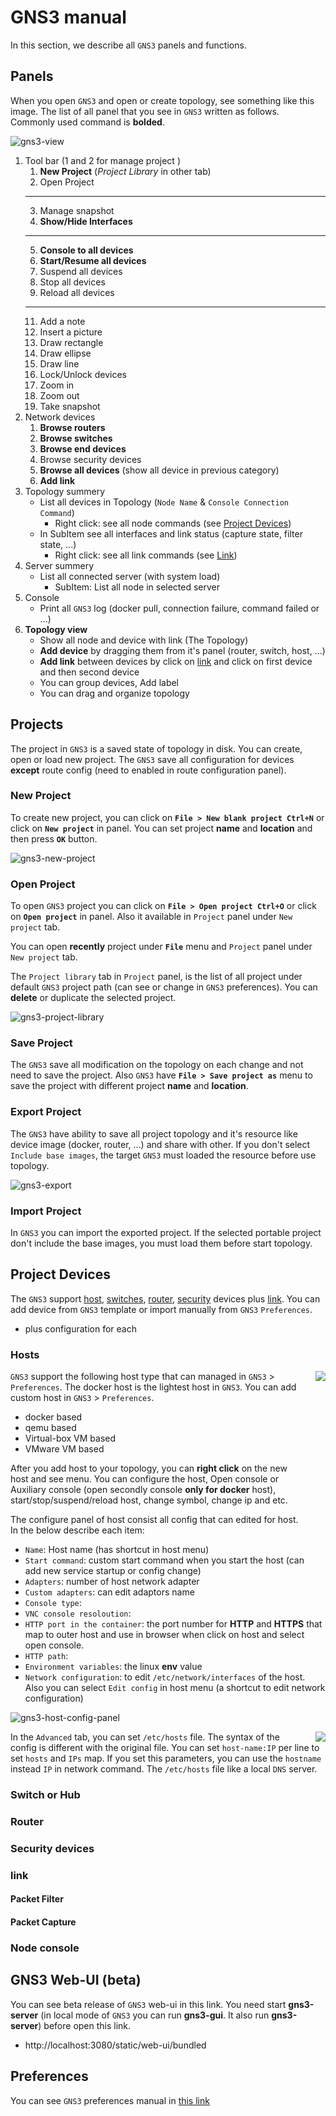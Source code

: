 # GNS3 manual

In this section, we describe all `GNS3` panels and functions.

## Panels

When you open `GNS3` and open or create topology, see something like this image. The list of all panel that you see in `GNS3` written as follows. Commonly used command is **bolded**.

![gns3-view](./img/gns3-view.jpg)

1. Tool bar (1 and 2 for manage project )
    1. **New Project** (*Project Library* in other tab)
    2. Open Project
    ---
    3. Manage snapshot
    4. **Show/Hide Interfaces**
    ---
    5. **Console to all devices**
    7. **Start/Resume all devices**
    8. Suspend all devices
    9. Stop all devices
    10. Reload all devices
    ---
    11. Add a note
    12. Insert a picture
    13. Draw rectangle
    14. Draw ellipse
    15. Draw line
    16. Lock/Unlock devices
    17. Zoom in
    18. Zoom out
    19. Take snapshot
2. Network devices
    1. **Browse routers**
    2. **Browse switches**
    3. **Browse end devices**
    4. Browse security devices
    5. **Browse all devices** (show all device in previous category)
    6. **Add link**
3. Topology summery
    * List all devices in Topology (`Node Name` & `Console Connection Command`)
        * Right click: see all node commands (see [Project Devices](#project-devices))
    * In SubItem see all interfaces and link status (capture state, filter state, ...)
        * Right click: see all link commands (see [Link](#link))
4. Server summery
    * List all connected server (with system load)
        * SubItem: List all node in selected server
5. Console
    * Print all `GNS3` log (docker pull, connection failure, command failed or ...)
6. **Topology view**
    * Show all node and device with link (The Topology)
    * **Add device** by dragging them from it's panel (router, switch, host, ...)
    * **Add link** between devices by click on [link](#link) and click on first device and then second device
    * You can group devices, Add label
    * You can drag and organize topology

## Projects

The project in `GNS3` is a saved state of topology in disk. You can create, open or load new project. The `GNS3` save all configuration for devices **except** route config (need to enabled in route configuration panel).

### New Project

To create new project, you can click on **`File > New blank project Ctrl+N`** or click on **`New project`** in panel.
You can set project **name** and **location** and then press **`OK`** button.

![gns3-new-project](./img/gns3-new-project.jpg)

### Open Project

To open `GNS3` project you can click on **`File > Open project Ctrl+O`** or click on **`Open project`** in panel.
Also it available in `Project` panel under `New project` tab.

You can open **recently** project under **`File`** menu and `Project` panel under `New project` tab.

The `Project library` tab in `Project` panel, is the list of all project under default `GNS3` project path (can see or change in `GNS3` preferences).
You can **delete** or duplicate the selected project.

![gns3-project-library](./img/gns3-project-library.jpg)

### Save Project

The `GNS3` save all modification on the topology on each change and not need to save the project.
Also `GNS3` have **`File > Save project as`** menu to save the project with different project **name** and **location**.

### Export Project

The `GNS3` have ability to save all project topology and it's resource like device image (docker, router, ...) and share with other.
If you don't select `Include base images`, the target `GNS3` must loaded the resource before use topology.

![gns3-export](./img/gns3-export.jpg)

### Import Project

In `GNS3` you can import the exported project. If the selected portable project don't include the base images, you must load them before start topology.

## Project Devices

The `GNS3` support [host](#hosts), [switches](#switch-or-hub), [router](#router), [security](#security-devices) devices plus [link](#link).
You can add device from `GNS3` template or import manually from `GNS3` `Preferences`.

* plus configuration for each

### Hosts

<div style="float: right; margin-left: 10pt; height:250pt;">
<img src="./img/gns3-host-menu.jpg">
</div>

`GNS3` support the following host type that can managed in `GNS3` > `Preferences`.
The docker host is the lightest host in `GNS3`.
You can add custom host in `GNS3` > `Preferences`.

* docker based
* qemu based
* Virtual-box VM based
* VMware VM based

After you add host to your topology, you can **right click** on the new host and see menu.
You can configure the host, Open console or Auxiliary console (open secondly console **only for docker** host), start/stop/suspend/reload host, change symbol, change ip and etc.

The configure panel of host consist all config that can edited for host.
In the below describe each item:

* `Name`: Host name (has shortcut in host menu)
* `Start command`: custom start command when you start the host (can add new service startup or config change)
* `Adapters`: number of host network adapter
* `Custom adapters`: can edit adaptors name
* `Console type`:
* `VNC console resoloution`:
* `HTTP port in the container`: the port number for **HTTP** and **HTTPS** that map to outer host and use in browser when click on host and select open console.
* `HTTP path`:
* `Environment variables`: the linux **env** value
* `Network configuration`: to edit `/etc/network/interfaces` of the host. Also you can select `Edit config` in host menu (a shortcut to edit network configuration)

![gns3-host-config-panel](./img/gns3-host-config-panel.jpg)

<img style="float: right; margin-left: 10pt;" src="./img/gns3-host-config-adv.jpg">

In the `Advanced` tab, you can set `/etc/hosts` file. The syntax of the config is different with the original file.
You can set `host-name:IP` per line to set `hosts` and `IPs` map.
If you set this parameters, you can use the `hostname` instead `IP` in network command.
The `/etc/hosts` file like a local `DNS` server.

### Switch or Hub

### Router

### Security devices

### link

#### Packet Filter

#### Packet Capture

### Node console

## GNS3 Web-UI (beta)

You can see beta release of `GNS3` web-ui in this link. You need start **gns3-server** (in local mode of `GNS3` you can run **gns3-gui**. It also run **gns3-server**) before open this link.

* http://localhost:3080/static/web-ui/bundled

## Preferences

You can see `GNS3` preferences manual in [this link](./gns3-setting.md)
